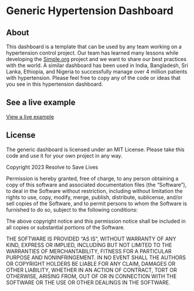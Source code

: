 # Generic Hypertension Dashboard

## About
This dashboard is a template that can be used by any team working on a hypertension control project. Our team has learned many lessons while developing the [Simple.org](https://simple.org/) project and we want to share our best practices with the world. A similar dashboard has been used in India, Bangladesh, Sri Lanka, Ethiopia, and Nigeria to successfully manage over 4 million patients with hypertension. Please feel free to copy any of the code or ideas that you see in this hypertension dashboard.

## See a live example
[View a live example](https://simpledotorg.github.io/hypertension-dashboard/)

## License
The generic dashboard is licensed under an MIT License. Please take this code and use it for your own project in any way.

Copyright 2023 Resolve to Save Lives

Permission is hereby granted, free of charge, to any person obtaining a copy of this software and associated documentation files (the “Software”), to deal in the Software without restriction, including without limitation the rights to use, copy, modify, merge, publish, distribute, sublicense, and/or sell copies of the Software, and to permit persons to whom the Software is furnished to do so, subject to the following conditions:

The above copyright notice and this permission notice shall be included in all copies or substantial portions of the Software.

THE SOFTWARE IS PROVIDED “AS IS”, WITHOUT WARRANTY OF ANY KIND, EXPRESS OR IMPLIED, INCLUDING BUT NOT LIMITED TO THE WARRANTIES OF MERCHANTABILITY, FITNESS FOR A PARTICULAR PURPOSE AND NONINFRINGEMENT. IN NO EVENT SHALL THE AUTHORS OR COPYRIGHT HOLDERS BE LIABLE FOR ANY CLAIM, DAMAGES OR OTHER LIABILITY, WHETHER IN AN ACTION OF CONTRACT, TORT OR OTHERWISE, ARISING FROM, OUT OF OR IN CONNECTION WITH THE SOFTWARE OR THE USE OR OTHER DEALINGS IN THE SOFTWARE.
